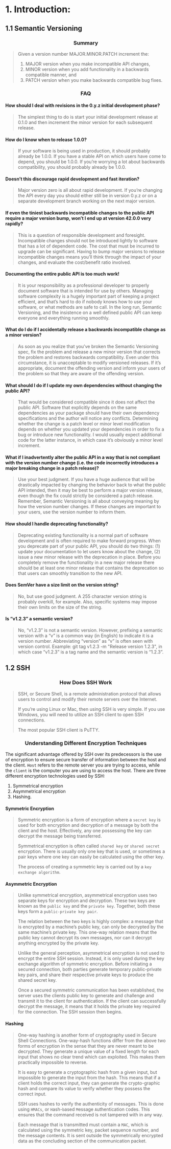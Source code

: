# 1. Introduction:
## 1.1 Semantic Versioning
<h3 align='center'><strong>Summary</strong></h3>

> Given a version number MAJOR.MINOR.PATCH
> increment the: 
> 
> 1. MAJOR version when you make incompatible API changes,
> 2. MINOR version when you add functionality in a backwards compatible manner, and
> 3. PATCH version when you make backwards compatible bug fixes.
<h3 align='center'><strong>FAQ</strong></h3>
<h4><strong>How should I deal with revisions in the 0.y.z initial development phase?</strong></h4>

> The simplest thing to do is start your initial development release at 0.1.0 and then increment the minor version for each subsequent release.
<h4><strong>How do I know when to release 1.0.0?</strong></h4>

> If your software is being used in production, it should probably already be 1.0.0. If you have a stable API on which users have come to depend, you should be 1.0.0. If you’re worrying a lot about backwards compatibility, you should probably already be 1.0.0.

<h4><strong>Doesn’t this discourage rapid development and fast iteration?
</strong></h4>

> Major version zero is all about rapid development. If you’re changing the API every day you should either still be in version 0.y.z or on a separate development branch working on the next major version.

<h4><strong>If even the tiniest backwards incompatible changes to the public API require a major version bump, won’t I end up at version 42.0.0 very rapidly?
</strong></h4>

> This is a question of responsible development and foresight. Incompatible changes should not be introduced lightly to software that has a lot of dependent code. The cost that must be incurred to upgrade can be significant. Having to bump major versions to release incompatible changes means you’ll think through the impact of your changes, and evaluate the cost/benefit ratio involved.

<h4><strong>Documenting the entire public API is too much work!
</strong></h4>

> It is your responsibility as a professional developer to properly document software that is intended for use by others. Managing software complexity is a hugely important part of keeping a project efficient, and that’s hard to do if nobody knows how to use your software, or what methods are safe to call. In the long run, Semantic Versioning, and the insistence on a well defined public API can keep everyone and everything running smoothly.

<h4><strong>What do I do if I accidentally release a backwards incompatible change as a minor version?
</strong></h4>

>As soon as you realize that you’ve broken the Semantic Versioning spec, fix the problem and release a new minor version that corrects the problem and restores backwards compatibility. Even under this circumstance, it is unacceptable to modify versioned releases. If it’s appropriate, document the offending version and inform your users of the problem so that they are aware of the offending version.

<h4><strong>What should I do if I update my own dependencies without changing the public API?
</strong></h4>

> That would be considered compatible since it does not affect the public API. Software that explicitly depends on the same dependencies as your package should have their own dependency specifications and the author will notice any conflicts. Determining whether the change is a patch level or minor level modification depends on whether you updated your dependencies in order to fix a bug or introduce new functionality. I would usually expect additional code for the latter instance, in which case it’s obviously a minor level increment.

<h4><strong>What if I inadvertently alter the public API in a way that is not compliant with the version number change (i.e. the code incorrectly introduces a major breaking change in a patch release)?
</strong></h4>

> Use your best judgment. If you have a huge audience that will be drastically impacted by changing the behavior back to what the public API intended, then it may be best to perform a major version release, even though the fix could strictly be considered a patch release. Remember, Semantic Versioning is all about conveying meaning by how the version number changes. If these changes are important to your users, use the version number to inform them.

<h4><strong>How should I handle deprecating functionality?
</strong></h4>

>Deprecating existing functionality is a normal part of software development and is often required to make forward progress. When you deprecate part of your public API, you should do two things: (1) update your documentation to let users know about the change, (2) issue a new minor release with the deprecation in place. Before you completely remove the functionality in a new major release there should be at least one minor release that contains the deprecation so that users can smoothly transition to the new API.

<h4><strong>Does SemVer have a size limit on the version string?
</strong></h4>

> No, but use good judgment. A 255 character version string is probably overkill, for example. Also, specific systems may impose their own limits on the size of the string.


<h4><strong>Is “v1.2.3” a semantic version?
</strong></h4>

> No, “v1.2.3” is not a semantic version. However, prefixing a semantic version with a “v” is a common way (in English) to indicate it is a version number. Abbreviating “version” as “v” is often seen with version control. Example: git tag v1.2.3 -m "Release version 1.2.3", in which case “v1.2.3” is a tag name and the semantic version is “1.2.3”.

## 1.2 SSH

<h3 align='center'><strong>How Does SSH Work</strong></h3>

> SSH, or Secure Shell, is a remote administration protocol that allows users to control and modify their remote servers over the Internet.
> 
> If you’re using Linux or Mac, then using SSH is very simple. If you use Windows, you will need to utilize an SSH client to open SSH connections. 
> 
> The most popular SSH client is PuTTY.

<h3 align='center'><strong>Understanding Different Encryption Techniques</strong></h3>

The significant advantage offered by SSH over its predecessors is the use of encryption to ensure secure transfer of information between the host and the client. `Host` refers to the remote server you are trying to access, while the `client` is the computer you are using to access the host. There are three different encryption technologies used by SSH:

1. Symmetrical encryption
2. Asymmetrical encryption
3. Hashing.

<h4><strong>Symmetric Encryption</strong></h4>

> Symmetric encryption is a form of encryption where a `secret key` is used for both encryption and decryption of a message by both the client and the host. Effectively, any one possessing the key can decrypt the message being transferred.
> 
> Symmetrical encryption is often called `shared key` or `shared secret` encryption. There is usually only one key that is used, or sometimes a pair keys where one key can easily be calculated using the other key.
> 
> The process of creating a symmetric key is carried out by a `key exchange algorithm`.

<h4><strong>Asymmetric Encryption</strong></h4>

> Unlike symmetrical encryption, asymmetrical encryption uses two separate keys for encryption and decryption. These two keys are known as the `public key` and the `private key`. Together, both these keys form a `public-private key pair`.
> 
> The relation between the two keys is highly complex: a message that is encrypted by a machine’s public key, can only be decrypted by the same machine’s private key. This one-way relation means that the public key cannot decrypt its own messages, nor can it decrypt anything encrypted by the private key.
>
>
> Unlike the general perception, asymmetrical encryption is not used to encrypt the entire SSH session. Instead, it is only used during the key exchange algorithm of symmetric encryption. Before initiating a secured connection, both parties generate temporary public-private key pairs, and share their respective private keys to produce the shared secret key.
> 
> Once a secured symmetric communication has been established, the server uses the clients public key to generate and challenge and transmit it to the client for authentication. If the client can successfully decrypt the message, it means that it holds the private key required for the connection. The SSH session then begins.

<h4><strong>Hashing</strong></h4>

> One-way hashing is another form of cryptography used in Secure Shell Connections. One-way-hash functions differ from the above two forms of encryption in the sense that they are never meant to be decrypted. They generate a unique value of a fixed length for each input that shows no clear trend which can exploited. This makes them practically impossible to reverse.
>
> It is easy to generate a cryptographic hash from a given input, but impossible to generate the input from the hash. This means that if a client holds the correct input, they can generate the crypto-graphic hash and compare its value to verify whether they possess the correct input.
>
> SSH uses hashes to verify the authenticity of messages. This is done using `HMACs`, or `H`ash-`b`ased `M`essage `A`uthentication `C`odes. This ensures that the command received is not tampered with in any way.

>Each message that is transmitted must contain a `MAC`, which is calculated using the symmetric key, packet sequence number, and the message contents. It is sent outside the symmetrically encrypted data as the concluding section of the communication packet.





